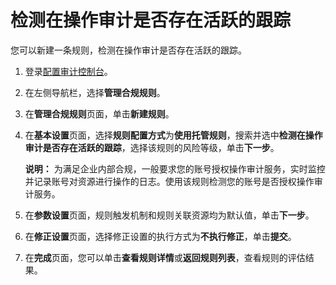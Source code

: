 # 检测在操作审计是否存在活跃的跟踪

您可以新建一条规则，检测在操作审计是否存在活跃的跟踪。

1.  登录[配置审计控制台](https://config.console.aliyun.com)。

2.  在左侧导航栏，选择**管理合规规则**。

3.  在**管理合规规则**页面，单击**新建规则**。

4.  在**基本设置**页面，选择**规则配置方式**为**使用托管规则**，搜索并选中**检测在操作审计是否存在活跃的跟踪**，选择该规则的风险等级，单击**下一步**。

    **说明：** 为满足企业内部合规，一般要求您的账号授权操作审计服务，实时监控并记录账号对资源进行操作的日志。使用该规则检测您的账号是否授权操作审计服务。

5.  在**参数设置**页面，规则触发机制和规则关联资源均为默认值，单击**下一步**。

6.  在**修正设置**页面，选择修正设置的执行方式为**不执行修正**，单击**提交**。

7.  在**完成**页面，您可以单击**查看规则详情**或**返回规则列表**，查看规则的评估结果。



